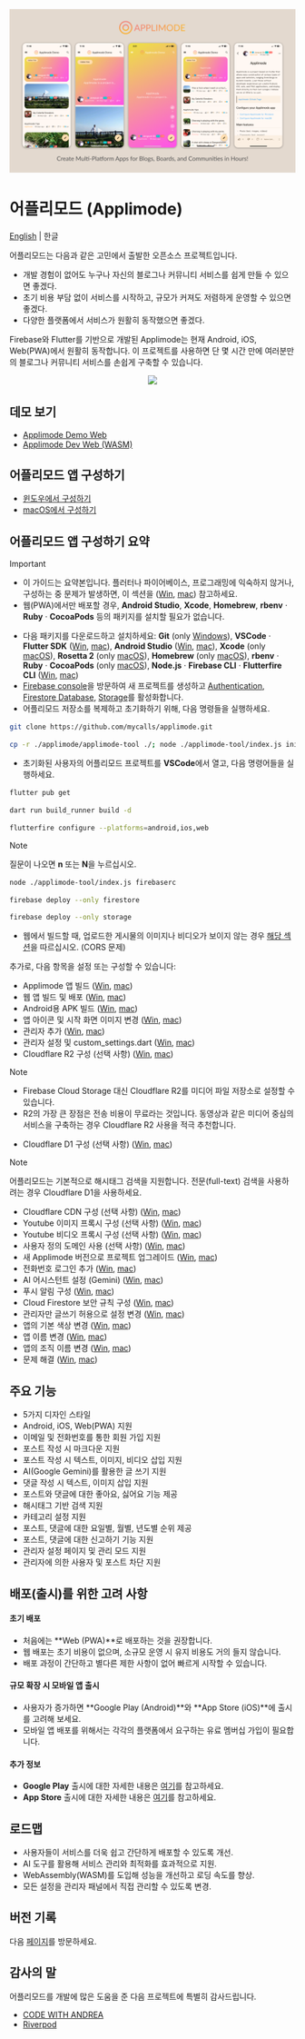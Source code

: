 <p align="center">
    <img src="https://github.com/mycalls/applimode-examples/blob/main/assets/am-campaign-head-v2.png?raw=true">
</p>


# 어플리모드 (Applimode)

[English](README.md) | 한글

어플리모드는 다음과 같은 고민에서 출발한 오픈소스 프로젝트입니다.

* 개발 경험이 없어도 누구나 자신의 블로그나 커뮤니티 서비스를 쉽게 만들 수 있으면 좋겠다.
* 초기 비용 부담 없이 서비스를 시작하고, 규모가 커져도 저렴하게 운영할 수 있으면 좋겠다.
* 다양한 플랫폼에서 서비스가 원활히 동작했으면 좋겠다.

Firebase와 Flutter를 기반으로 개발된 Applimode는 현재 Android, iOS, Web(PWA)에서 원활히 동작합니다. 이 프로젝트를 사용하면 단 몇 시간 만에 여러분만의 블로그나 커뮤니티 서비스를 손쉽게 구축할 수 있습니다.

<p align="center">
    <img src="https://github.com/mycalls/applimode-examples/blob/main/assets/am-preview-480p-10f-240829.gif?raw=true" width="320">
</p>


## 데모 보기
* [Applimode Demo Web](https://applimode-demo.web.app/)
* [Applimode Dev Web (WASM)](https://applimode-type-b.web.app/)


## 어플리모드 앱 구성하기
* [윈도우에서 구성하기](https://github.com/mycalls/applimode/blob/main/docs/windows.ko.md)
* [macOS에서 구성하기](https://github.com/mycalls/applimode/blob/main/docs/macos.ko.md)


## 어플리모드 앱 구성하기 요약
> [!IMPORTANT]
> * 이 가이드는 요약본입니다. 플러터나 파이어베이스, 프로그래밍에 익숙하지 않거나, 구성하는 중 문제가 발생하면, 이 섹션을 ([Win](https://github.com/mycalls/applimode/blob/main/docs/windows.ko.md), [mac](https://github.com/mycalls/applimode/blob/main/docs/macos.ko.md)) 참고하세요.
> * 웹(PWA)에서만 배포할 경우, **Android Studio**, **Xcode**, **Homebrew**, **rbenv** · **Ruby** · **CocoaPods** 등의 패키지를 설치할 필요가 없습니다.

* 다음 패키지를 다운로드하고 설치하세요:
**Git** (only [Windows](https://github.com/mycalls/applimode/blob/main/docs/windows.ko.md#git-설치)), **VSCode** · **Flutter SDK** ([Win](https://github.com/mycalls/applimode/blob/main/docs/windows.ko.md#vscode-및-flutter-sdk-설치), [mac](https://github.com/mycalls/applimode/blob/main/docs/macos.ko.md#vscode-및-flutter-sdk-설치)), **Android Studio** ([Win](https://github.com/mycalls/applimode/blob/main/docs/windows.ko.md#android-studio-설치), [mac](https://github.com/mycalls/applimode/blob/main/docs/macos.ko.md#android-studio-설치)), **Xcode** (only [macOS](https://github.com/mycalls/applimode/blob/main/docs/macos.ko.md#xcode-설치-및-구성)), **Rosetta 2** (only [macOS](https://github.com/mycalls/applimode/blob/main/docs/macos.ko.md#rosetta-2-설치)), **Homebrew** (only [macOS](https://github.com/mycalls/applimode/blob/main/docs/macos.ko.md#homebrew-설치)), **rbenv** · **Ruby** · **CocoaPods** (only [macOS](https://github.com/mycalls/applimode/blob/main/docs/macos.ko.md#rbenv-ruby-및-cocoapods-설치)), **Node.js** · **Firebase CLI** · **Flutterfire CLI** ([Win](https://github.com/mycalls/applimode/blob/main/docs/windows.ko.md#nodejs-firebase-cli-및-futterfire-cli-설치), [mac](https://github.com/mycalls/applimode/blob/main/docs/macos.ko.md#nodejs-firebase-cli-및-futterfire-cli-설치))
* [Firebase console](https://console.firebase.google.com/)을 방문하여 새 프로젝트를 생성하고 [Authentication](https://console.firebase.google.com/project/_/authentication), [Firestore Database](https://console.firebase.google.com/project/_/firestore), [Storage](https://console.firebase.google.com/project/_/storage)를 활성화합니다.
* 어플리모드 저장소를 복제하고 초기화하기 위해, 다음 명령들을 실행하세요.
```sh
git clone https://github.com/mycalls/applimode.git
```
```sh
cp -r ./applimode/applimode-tool ./; node ./applimode-tool/index.js init; rm -r ./applimode-tool
```
* 초기화된 사용자의 어플리모드 프로젝트를 **VSCode**에서 열고, 다음 명령어들을 실행하세요.
```sh
flutter pub get
```
```sh
dart run build_runner build -d
```
```sh
flutterfire configure --platforms=android,ios,web
```
> [!NOTE]
> 질문이 나오면 **n** 또는 **N**을 누르십시오.
```sh
node ./applimode-tool/index.js firebaserc
```
```sh
firebase deploy --only firestore
```
```sh
firebase deploy --only storage
```
<!--
```sh
flutter pub get; dart run build_runner build -d; flutterfire configure --platforms=android,ios,web; node ./applimode-tool/index.js firebaserc; firebase deploy --only firestore; firebase deploy --only storage;
```
> [!NOTE]
> 질문이 나오면 **n** 또는 **N**을 누르십시오.
-->
* 웹에서 빌드할 때, 업로드한 게시물의 이미지나 비디오가 보이지 않는 경우 [해당 섹션](https://github.com/mycalls/applimode/blob/main/docs/windows.ko.md##업로드한-게시물에-이미지나-비디오가-보이지-않는-경우-다음-단계를-따르십시오-cors-문제)을 따르십시오. (CORS 문제)

추가로, 다음 항목을 설정 또는 구성할 수 있습니다:
* Applimode 앱 빌드 ([Win](https://github.com/mycalls/applimode/blob/main/docs/windows.ko.md#applimode-앱-빌드), [mac](https://github.com/mycalls/applimode/blob/main/docs/macos.ko.md#applimode-앱-빌드))
* 웹 앱 빌드 및 배포 ([Win](https://github.com/mycalls/applimode/blob/main/docs/windows.ko.md#웹-앱-빌드-및-배포), [mac](https://github.com/mycalls/applimode/blob/main/docs/macos.ko.md#웹-앱-빌드-및-배포))
* Android용 APK 빌드 ([Win](https://github.com/mycalls/applimode/blob/main/docs/windows.ko.md#android용-apk-빌드), [mac](https://github.com/mycalls/applimode/blob/main/docs/macos.ko.md#android용-apk-빌드))
* 앱 아이콘 및 시작 화면 이미지 변경 ([Win](https://github.com/mycalls/applimode/blob/main/docs/windows.ko.md#앱-아이콘-및-시작-화면-이미지-변경), [mac](https://github.com/mycalls/applimode/blob/main/docs/macos.ko.md#앱-아이콘-및-시작-화면-이미지-변경))
* 관리자 추가 ([Win](https://github.com/mycalls/applimode/blob/main/docs/windows.ko.md#관리자-추가), [mac](https://github.com/mycalls/applimode/blob/main/docs/macos.ko.md#관리자-추가))
* 관리자 설정 및 custom_settings.dart ([Win](https://github.com/mycalls/applimode/blob/main/docs/windows.ko.md#관리자-설정-및-custom_settingsdart), [mac](https://github.com/mycalls/applimode/blob/main/docs/macos.ko.md#관리자-설정-및-custom_settingsdart))
* Cloudflare R2 구성 (선택 사항) ([Win](https://github.com/mycalls/applimode/blob/main/docs/windows.ko.md#cloudflare-r2-구성-선택-사항), [mac](https://github.com/mycalls/applimode/blob/main/docs/macos.ko.md#cloudflare-r2-구성-선택-사항))
> [!NOTE]
> * Firebase Cloud Storage 대신 Cloudflare R2를 미디어 파일 저장소로 설정할 수 있습니다.
> * R2의 가장 큰 장점은 전송 비용이 무료라는 것입니다. 동영상과 같은 미디어 중심의 서비스을 구축하는 경우 Cloudflare R2 사용을 적극 추천합니다.
* Cloudflare D1 구성 (선택 사항) ([Win](https://github.com/mycalls/applimode/blob/main/docs/windows.ko.md#cloudflare-d1-구성-선택-사항), [mac](https://github.com/mycalls/applimode/blob/main/docs/macos.ko.md#cloudflare-d1-구성-선택-사항))
> [!NOTE]
> 어플리모드는 기본적으로 해시태그 검색을 지원합니다. 전문(full-text) 검색을 사용하려는 경우 Cloudflare D1을 사용하세요.
* Cloudflare CDN 구성 (선택 사항) ([Win](https://github.com/mycalls/applimode/blob/main/docs/windows.ko.md#cloudflare-cdn-구성-선택-사항), [mac](https://github.com/mycalls/applimode/blob/main/docs/macos.ko.md#cloudflare-cdn-구성-선택-사항))
* Youtube 이미지 프록시 구성 (선택 사항) ([Win](https://github.com/mycalls/applimode/blob/main/docs/windows.ko.md#youtube-이미지-프록시-구성-선택-사항), [mac](https://github.com/mycalls/applimode/blob/main/docs/macos.ko.md#youtube-이미지-프록시-구성-선택-사항))
* Youtube 비디오 프록시 구성 (선택 사항) ([Win](https://github.com/mycalls/applimode/blob/main/docs/windows.ko.md#youtube-비디오-프록시-구성-선택-사항), [mac](https://github.com/mycalls/applimode/blob/main/docs/macos.ko.md#youtube-비디오-프록시-구성-선택-사항))
* 사용자 정의 도메인 사용 (선택 사항) ([Win](https://github.com/mycalls/applimode/blob/main/docs/windows.ko.md#사용자-정의-도메인-사용-선택-사항), [mac](https://github.com/mycalls/applimode/blob/main/docs/macos.ko.md#사용자-정의-도메인-사용-선택-사항))
* 새 Applimode 버전으로 프로젝트 업그레이드 ([Win](https://github.com/mycalls/applimode/blob/main/docs/windows.ko.md#새-applimode-버전으로-프로젝트-업그레이드), [mac](https://github.com/mycalls/applimode/blob/main/docs/macos.ko.md#새-applimode-버전으로-프로젝트-업그레이드))
* 전화번호 로그인 추가 ([Win](https://github.com/mycalls/applimode/blob/main/docs/windows.ko.md#전화번호-로그인-추가), [mac](https://github.com/mycalls/applimode/blob/main/docs/macos.ko.md#전화번호-로그인-추가))
* AI 어시스턴트 설정 (Gemini) ([Win](https://github.com/mycalls/applimode/blob/main/docs/windows.ko.md#ai-어시스턴트-설정-google-gemini), [mac](https://github.com/mycalls/applimode/blob/main/docs/macos.ko.md#ai-어시스턴트-설정-google-gemini))
* 푸시 알림 구성 ([Win](https://github.com/mycalls/applimode/blob/main/docs/windows.ko.md#푸시-알림-구성), [mac](https://github.com/mycalls/applimode/blob/main/docs/macos.ko.md#푸시-알림-구성))
* Cloud Firestore 보안 규칙 구성 ([Win](https://github.com/mycalls/applimode/blob/main/docs/windows.ko.md#cloud-firestore-보안-규칙-구성), [mac](https://github.com/mycalls/applimode/blob/main/docs/macos.ko.md#cloud-firestore-보안-규칙-구성))
* 관리자만 글쓰기 허용으로 설정 변경 ([Win](https://github.com/mycalls/applimode/blob/main/docs/windows.ko.md#관리자만-글쓰기-허용으로-설정-변경), [mac](https://github.com/mycalls/applimode/blob/main/docs/macos.ko.md#관리자만-글쓰기-허용으로-설정-변경))
* 앱의 기본 색상 변경 ([Win](https://github.com/mycalls/applimode/blob/main/docs/windows.ko.md#앱의-기본-색상-변경), [mac](https://github.com/mycalls/applimode/blob/main/docs/macos.ko.md#앱의-기본-색상-변경))
* 앱 이름 변경 ([Win](https://github.com/mycalls/applimode/blob/main/docs/windows.ko.md#앱-이름-변경), [mac](https://github.com/mycalls/applimode/blob/main/docs/macos.ko.md#앱-이름-변경))
* 앱의 조직 이름 변경 ([Win](https://github.com/mycalls/applimode/blob/main/docs/windows.ko.md#앱의-조직-이름-변경), [mac](https://github.com/mycalls/applimode/blob/main/docs/macos.ko.md#앱의-조직-이름-변경))
* 문제 해결 ([Win](https://github.com/mycalls/applimode/blob/main/docs/windows.ko.md#문제-해결), [mac](https://github.com/mycalls/applimode/blob/main/docs/macos.ko.md#문제-해결))


## 주요 기능
* 5가지 디자인 스타일
* Android, iOS, Web(PWA) 지원
* 이메일 및 전화번호를 통한 회원 가입 지원
* 포스트 작성 시 마크다운 지원
* 포스트 작성 시 텍스트, 이미지, 비디오 삽입 지원
* AI(Google Gemini)를 활용한 글 쓰기 지원
* 댓글 작성 시 텍스트, 이미지 삽입 지원
* 포스트와 댓글에 대한 좋아요, 싫어요 기능 제공
* 해시태그 기반 검색 지원
* 카테고리 설정 지원
* 포스트, 댓글에 대한 요일별, 월별, 년도별 순위 제공
* 포스트, 댓글에 대한 신고하기 기능 지원
* 관리자 설정 페이지 및 관리 모드 지원
* 관리자에 의한 사용자 및 포스트 차단 지원


## 배포(출시)를 위한 고려 사항
#### 초기 배포
* 처음에는 **Web (PWA)**로 배포하는 것을 권장합니다.
* 웹 배포는 초기 비용이 없으며, 소규모 운영 시 유지 비용도 거의 들지 않습니다.
* 배포 과정이 간단하고 별다른 제한 사항이 없어 빠르게 시작할 수 있습니다.
#### 규모 확장 시 모바일 앱 출시
* 사용자가 증가하면 **Google Play (Android)**와 **App Store (iOS)**에 출시를 고려해 보세요.
* 모바일 앱 배포를 위해서는 각각의 플랫폼에서 요구하는 유료 멤버십 가입이 필요합니다.
#### 추가 정보
* **Google Play** 출시에 대한 자세한 내용은 [여기](https://codewithandrea.com/articles/how-to-release-flutter-google-play-store/)를 참고하세요.
* **App Store** 출시에 대한 자세한 내용은 [여기](https://codewithandrea.com/articles/how-to-release-flutter-ios-app-store/)를 참고하세요.


## 로드맵
* 사용자들이 서비스를 더욱 쉽고 간단하게 배포할 수 있도록 개선.
* AI 도구를 활용해 서비스 관리와 최적화를 효과적으로 지원.
* WebAssembly(WASM)를 도입해 성능을 개선하고 로딩 속도를 향상.
* 모든 설정을 관리자 패널에서 직접 관리할 수 있도록 변경.


<!--
## 기여 가이드라인
향후 업데이트 될 예정입니다.
-->


## 버전 기록
다음 [페이지](https://github.com/mycalls/applimode/blob/main/CHANGELOG.md)를 방문하세요. 


## 감사의 말
어플리모드를 개발에 많은 도움을 준 다음 프로젝트에 특별히 감사드립니다.
* [CODE WITH ANDREA](https://codewithandrea.com/)
* [Riverpod](https://riverpod.dev/)
